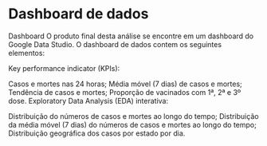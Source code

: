 # Dashboard de dados

Dashboard O produto final desta análise se encontre em um dashboard do Google Data Studio. O dashboard de dados contem os seguintes elementos:

Key performance indicator (KPIs):

Casos e mortes nas 24 horas; Média móvel (7 dias) de casos e mortes; Tendência de casos e mortes; Proporção de vacinados com 1ª, 2ª e 3º dose. Exploratory Data Analysis (EDA) interativa:

Distribuição do números de casos e mortes ao longo do tempo; Distribuição da média móvel (7 dias) do números de casos e mortes ao longo do tempo; Distribuição geográfica dos casos por estado por dia.
